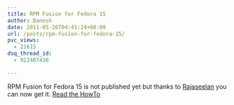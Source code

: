 ```yaml
---
title: RPM Fusion for Fedora 15
author: Danesh
date: 2011-05-26T04:41:24+00:00
url: /posts/rpm-fusion-for-fedora-15/
pvc_views:
  - 21615
dsq_thread_id:
  - 922407430

---
```

RPM Fusion for Fedora 15 is not published yet but thanks to [Rajaseelan][1] you can now get it. [Read the HowTo][1]

 [1]: http://rajaseelan.com/2011/05/26/rpm-fusion-for-fedora-15/